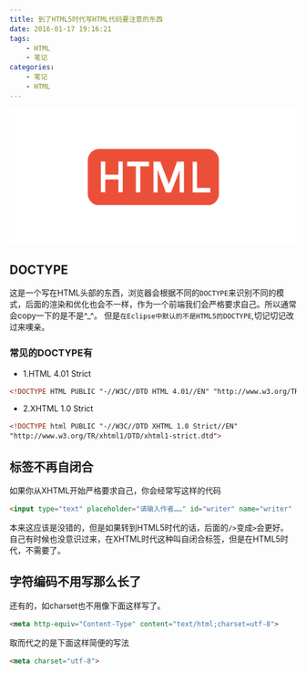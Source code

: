 ```yaml
---
title: 到了HTML5时代写HTML代码要注意的东西
date: 2016-01-17 19:16:21
tags: 
	- HTML
	- 笔记
categories: 
	- 笔记
	- HTML
---
```


![](/images/html.png)

## DOCTYPE
这是一个写在HTML头部的东西，浏览器会根据不同的`DOCTYPE`来识别不同的模式，后面的渲染和优化也会不一样，作为一个前端我们会严格要求自己。所以通常会copy一下的是不是^_^。
但是`在Eclipse中默认的不是HTML5的DOCTYPE`,切记切记改过来噢亲。

### 常见的DOCTYPE有

- 1.HTML 4.01 Strict

```html
<!DOCTYPE HTML PUBLIC "-//W3C//DTD HTML 4.01//EN" "http://www.w3.org/TR/html4/strict.dtd">
```

- 2.XHTML 1.0 Strict

```html
<!DOCTYPE html PUBLIC "-//W3C//DTD XHTML 1.0 Strict//EN" 
"http://www.w3.org/TR/xhtml1/DTD/xhtml1-strict.dtd">
```

## 标签不再自闭合
如果你从XHTML开始严格要求自己，你会经常写这样的代码

```html
<input type="text" placeholder="请输入作者……" id="writer" name="writer" />
 ```

 本来这应该是没错的，但是如果转到HTML5时代的话，后面的`/>`变成`>`会更好。
 自己有时候也没意识过来，在XHTML时代这种叫自闭合标签，但是在HTML5时代，不需要了。


## 字符编码不用写那么长了

还有的，如charset也不用像下面这样写了。

 ```html
<meta http-equiv="Content-Type" content="text/html;charset=utf-8">
```

取而代之的是下面这样简便的写法

```html
<meta charset="utf-8">
```